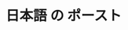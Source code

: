 ---
layout: tag
title: 日本語 の ポースト
tag: japanese
icon: fa-language
permalink: /tags/japanese/
sitemap: false
---